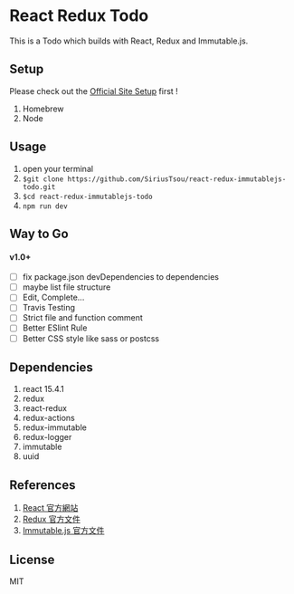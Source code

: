 # React Redux Todo 
This is a Todo which builds with React, Redux and Immutable.js. 

## Setup
Please check out the [Official Site Setup](https://facebook.github.io/react/docs/installation.html) first ! 

1. Homebrew
2. Node

## Usage 
1. open your terminal
2. `$git clone https://github.com/SiriusTsou/react-redux-immutablejs-todo.git`
3. `$cd react-redux-immutablejs-todo`
3. `npm run dev`

## Way to Go

#### v1.0+ 
- [ ] fix package.json devDependencies to dependencies
- [ ] maybe list file structure
- [ ] Edit, Complete...
- [ ] Travis Testing 
- [ ] Strict file and function comment
- [ ] Better ESlint Rule
- [ ] Better CSS style like sass or postcss 

## Dependencies
1. react 15.4.1
2. redux
3. react-redux
4. redux-actions
5. redux-immutable
6. redux-logger
7. immutable 
8. uuid

## References
1. [React 官方網站](https://facebook.github.io/react/)
2. [Redux 官方文件](http://redux.js.org/index.html)
3. [Immutable.js 官方文件](https://facebook.github.io/immutable-js/)

## License
MIT